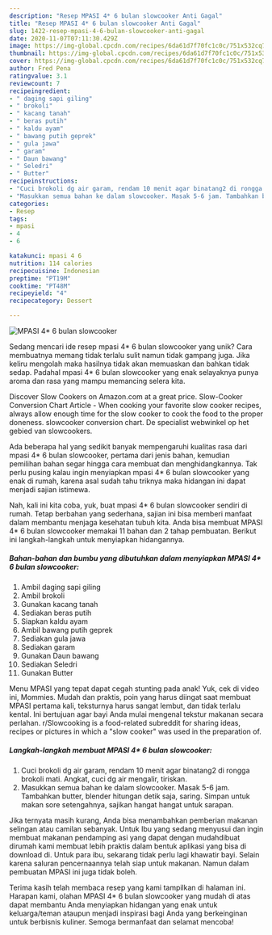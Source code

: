 ```yaml
---
description: "Resep MPASI 4* 6 bulan slowcooker Anti Gagal"
title: "Resep MPASI 4* 6 bulan slowcooker Anti Gagal"
slug: 1422-resep-mpasi-4-6-bulan-slowcooker-anti-gagal
date: 2020-11-07T07:11:30.429Z
image: https://img-global.cpcdn.com/recipes/6da61d7f70fc1c0c/751x532cq70/mpasi-4-6-bulan-slowcooker-foto-resep-utama.jpg
thumbnail: https://img-global.cpcdn.com/recipes/6da61d7f70fc1c0c/751x532cq70/mpasi-4-6-bulan-slowcooker-foto-resep-utama.jpg
cover: https://img-global.cpcdn.com/recipes/6da61d7f70fc1c0c/751x532cq70/mpasi-4-6-bulan-slowcooker-foto-resep-utama.jpg
author: Fred Pena
ratingvalue: 3.1
reviewcount: 7
recipeingredient:
- " daging sapi giling"
- " brokoli"
- " kacang tanah"
- " beras putih"
- " kaldu ayam"
- " bawang putih geprek"
- " gula jawa"
- " garam"
- " Daun bawang"
- " Seledri"
- " Butter"
recipeinstructions:
- "Cuci brokoli dg air garam, rendam 10 menit agar binatang2 di rongga brokoli mati. Angkat, cuci dg air mengalir, tiriskan."
- "Masukkan semua bahan ke dalam slowcooker. Masak 5-6 jam. Tambahkan butter, blender hitungan detik saja, saring. Simpan untuk makan sore setengahnya, sajikan hangat hangat untuk sarapan."
categories:
- Resep
tags:
- mpasi
- 4
- 6

katakunci: mpasi 4 6 
nutrition: 114 calories
recipecuisine: Indonesian
preptime: "PT19M"
cooktime: "PT48M"
recipeyield: "4"
recipecategory: Dessert

---
```



![MPASI 4* 6 bulan slowcooker](https://img-global.cpcdn.com/recipes/6da61d7f70fc1c0c/751x532cq70/mpasi-4-6-bulan-slowcooker-foto-resep-utama.jpg)

Sedang mencari ide resep mpasi 4* 6 bulan slowcooker yang unik? Cara membuatnya memang tidak terlalu sulit namun tidak gampang juga. Jika keliru mengolah maka hasilnya tidak akan memuaskan dan bahkan tidak sedap. Padahal mpasi 4* 6 bulan slowcooker yang enak selayaknya punya aroma dan rasa yang mampu memancing selera kita.

Discover Slow Cookers on Amazon.com at a great price. Slow-Cooker Conversion Chart Article - When cooking your favorite slow cooker recipes, always allow enough time for the slow cooker to cook the food to the proper doneness. slowcooker conversion chart. De specialist webwinkel op het gebied van slowcookers.

Ada beberapa hal yang sedikit banyak mempengaruhi kualitas rasa dari mpasi 4* 6 bulan slowcooker, pertama dari jenis bahan, kemudian pemilihan bahan segar hingga cara membuat dan menghidangkannya. Tak perlu pusing kalau ingin menyiapkan mpasi 4* 6 bulan slowcooker yang enak di rumah, karena asal sudah tahu triknya maka hidangan ini dapat menjadi sajian istimewa.


Nah, kali ini kita coba, yuk, buat mpasi 4* 6 bulan slowcooker sendiri di rumah. Tetap berbahan yang sederhana, sajian ini bisa memberi manfaat dalam membantu menjaga kesehatan tubuh kita. Anda bisa membuat MPASI 4* 6 bulan slowcooker memakai 11 bahan dan 2 tahap pembuatan. Berikut ini langkah-langkah untuk menyiapkan hidangannya.

<!--inarticleads1-->

##### Bahan-bahan dan bumbu yang dibutuhkan dalam menyiapkan MPASI 4* 6 bulan slowcooker:

1. Ambil  daging sapi giling
1. Ambil  brokoli
1. Gunakan  kacang tanah
1. Sediakan  beras putih
1. Siapkan  kaldu ayam
1. Ambil  bawang putih geprek
1. Sediakan  gula jawa
1. Sediakan  garam
1. Gunakan  Daun bawang
1. Sediakan  Seledri
1. Gunakan  Butter


Menu MPASI yang tepat dapat cegah stunting pada anak! Yuk, cek di video ini, Mommies. Mudah dan praktis, poin yang harus diingat saat membuat MPASI pertama kali, teksturnya harus sangat lembut, dan tidak terlalu kental. Ini bertujuan agar bayi Anda mulai mengenal tekstur makanan secara perlahan. r/Slowcooking is a food-related subreddit for sharing ideas, recipes or pictures in which a &#34;slow cooker&#34; was used in the preparation of. 

<!--inarticleads2-->

##### Langkah-langkah membuat MPASI 4* 6 bulan slowcooker:

1. Cuci brokoli dg air garam, rendam 10 menit agar binatang2 di rongga brokoli mati. Angkat, cuci dg air mengalir, tiriskan.
1. Masukkan semua bahan ke dalam slowcooker. Masak 5-6 jam. Tambahkan butter, blender hitungan detik saja, saring. Simpan untuk makan sore setengahnya, sajikan hangat hangat untuk sarapan.


Jika ternyata masih kurang, Anda bisa menambahkan pemberian makanan selingan atau camilan sebanyak. Untuk Ibu yang sedang menyusui dan ingin membuat makanan pendamping asi yang dapat dengan mudahdibuat dirumah kami membuat lebih praktis dalam bentuk aplikasi yang bisa di download di. Untuk para ibu, sekarang tidak perlu lagi khawatir bayi. Selain karena saluran pencernaannya telah siap untuk makanan. Namun dalam pembuatan MPASI ini juga tidak boleh. 

Terima kasih telah membaca resep yang kami tampilkan di halaman ini. Harapan kami, olahan MPASI 4* 6 bulan slowcooker yang mudah di atas dapat membantu Anda menyiapkan hidangan yang enak untuk keluarga/teman ataupun menjadi inspirasi bagi Anda yang berkeinginan untuk berbisnis kuliner. Semoga bermanfaat dan selamat mencoba!
